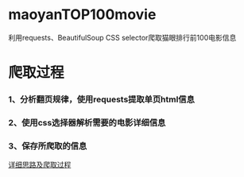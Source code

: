 # maoyanTOP100movie
利用requests、BeautifulSoup CSS selector爬取猫眼排行前100电影信息

# 爬取过程
### 1、分析翻页规律，使用requests提取单页html信息
### 2、使用css选择器解析需要的电影详细信息
### 3、保存所爬取的信息

[详细思路及爬取过程](https://www.cnblogs.com/sjfeng1987/p/9849568.html)
